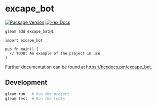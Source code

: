 # excape_bot

[![Package Version](https://img.shields.io/hexpm/v/excape_bot)](https://hex.pm/packages/excape_bot)
[![Hex Docs](https://img.shields.io/badge/hex-docs-ffaff3)](https://hexdocs.pm/excape_bot/)

```sh
gleam add excape_bot@1
```
```gleam
import excape_bot

pub fn main() {
  // TODO: An example of the project in use
}
```

Further documentation can be found at <https://hexdocs.pm/excape_bot>.

## Development

```sh
gleam run   # Run the project
gleam test  # Run the tests
```
